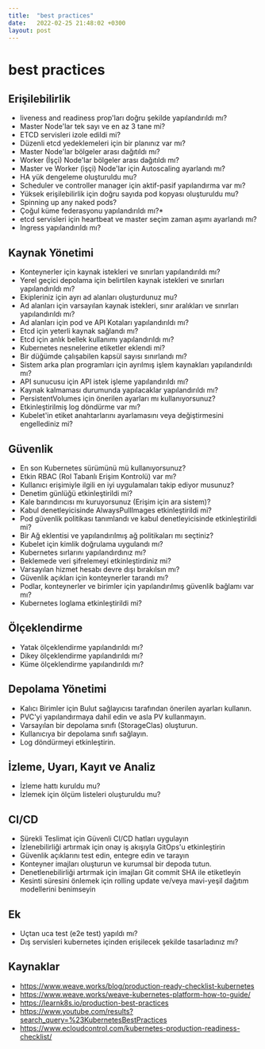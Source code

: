 ```yaml
---
title:  "best practices"
date:   2022-02-25 21:48:02 +0300
layout: post
---
```


# best practices

## Erişilebilirlik

* liveness and readiness prop'ları doğru şekilde yapılandırıldı mı?
* Master Node'lar tek sayı ve en az 3 tane mi?
* ETCD servisleri izole edildi mi?
* Düzenli etcd yedeklemeleri için bir planınız var mı?
* Master Node'lar bölgeler arası dağıtıldı mı?
* Worker (İşçi) Node'lar bölgeler arası dağıtıldı mı? 
* Master ve Worker (işçi) Node'lar için Autoscaling ayarlandı mı?
* HA yük dengeleme oluşturuldu mu?
* Scheduler ve controller manager için aktif-pasif yapılandırma var mı?
* Yüksek erişilebilirlik için doğru sayıda pod kopyası oluşturuldu mu?
* Spinning up any naked pods?
* Çoğul küme federasyonu yapılandırıldı mı?* 
* etcd servisleri için heartbeat ve master seçim zaman aşımı ayarlandı mı?
* Ingress yapılandırıldı mı?

## Kaynak Yönetimi

* Konteynerler için kaynak istekleri ve sınırları yapılandırıldı mı?
* Yerel geçici depolama için belirtilen kaynak istekleri ve sınırları yapılandırıldı mı?
* Ekipleriniz için ayrı ad alanları oluşturdunuz mu?
* Ad alanları için varsayılan kaynak istekleri, sınır aralıkları ve sınırları yapılandırıldı mı?
* Ad alanları için pod ve API Kotaları yapılandırıldı mı?
* Etcd için yeterli kaynak sağlandı mı?
* Etcd için anlık bellek kullanımı yapılandırıldı mı?
* Kubernetes nesnelerine etiketler eklendi mi?
* Bir düğümde çalışabilen kapsül sayısı sınırlandı mı?
* Sistem arka plan programları için ayrılmış işlem kaynakları yapılandırıldı mı?
* API sunucusu için API istek işleme yapılandırıldı mı?
* Kaynak kalmaması durumunda yapılacaklar yapılandırıldı mı?
* PersistentVolumes için önerilen ayarları mı kullanıyorsunuz?
* Etkinleştirilmiş log döndürme var mı?
* Kubelet'in etiket anahtarlarını ayarlamasını veya değiştirmesini engellediniz mi?

## Güvenlik
* En son Kubernetes sürümünü mü kullanıyorsunuz?
* Etkin RBAC (Rol Tabanlı Erişim Kontrolü) var mı?
* Kullanıcı erişimiyle ilgili en iyi uygulamaları takip ediyor musunuz?
* Denetim günlüğü etkinleştirildi mi?
* Kale barındırıcısı mı kuruyorsunuz (Erişim için ara sistem)?
* Kabul denetleyicisinde AlwaysPullImages etkinleştirildi mi?
* Pod güvenlik politikası tanımlandı ve kabul denetleyicisinde etkinleştirildi mi?
* Bir Ağ eklentisi ve yapılandırılmış ağ politikaları mı seçtiniz?
* Kubelet için kimlik doğrulama uygulandı mı?
* Kubernetes sırlarını yapılandırdınız mı?
* Beklemede veri şifrelemeyi etkinleştirdiniz mi?
* Varsayılan hizmet hesabı devre dışı bırakılsın mı?
* Güvenlik açıkları için konteynerler tarandı mı?
* Podlar, konteynerler ve birimler için yapılandırılmış güvenlik bağlamı var mı?
* Kubernetes loglama etkinleştirildi mi?

## Ölçeklendirme

* Yatak ölçeklendirme yapılandırıldı mı?
* Dikey ölçeklendirme yapılandırıldı mı?
* Küme ölçeklendirme yapılandırıldı mı?

## Depolama Yönetimi

* Kalıcı Birimler için Bulut sağlayıcısı tarafından önerilen ayarları kullanın.
* PVC'yi yapılandırmaya dahil edin ve asla PV kullanmayın.
* Varsayılan bir depolama sınıfı (StorageClas) oluşturun.
* Kullanıcıya bir depolama sınıfı sağlayın.
* Log döndürmeyi etkinleştirin.

## İzleme, Uyarı, Kayıt ve Analiz

* İzleme hattı kuruldu mu?
* İzlemek için ölçüm listeleri oluşturuldu mu?

## CI/CD

* Sürekli Teslimat için Güvenli CI/CD hatları uygulayın
* İzlenebilirliği artırmak için onay iş akışıyla GitOps'u etkinleştirin
* Güvenlik açıklarını test edin, entegre edin ve tarayın
* Konteyner imajları oluşturun ve kurumsal bir depoda tutun.
* Denetlenebilirliği artırmak için imajları Git commit SHA ile etiketleyin
* Kesinti süresini önlemek için rolling update ve/veya mavi-yeşil dağıtım modellerini benimseyin

## Ek

* Uçtan uca test (e2e test) yapıldı mı?
* Dış servisleri kubernetes içinden erişilecek şekilde tasarladınız mı?


## Kaynaklar

* https://www.weave.works/blog/production-ready-checklist-kubernetes
* https://www.weave.works/weave-kubernetes-platform-how-to-guide/
* https://learnk8s.io/production-best-practices
* https://www.youtube.com/results?search_query=%23KubernetesBestPractices
* https://www.ecloudcontrol.com/kubernetes-production-readiness-checklist/